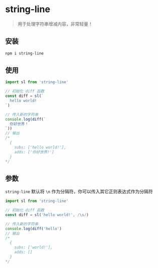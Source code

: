 # string-line

> 用于处理字符串增减内容，非常轻量！

## 安装

```bash
npm i string-line
```

## 使用

```js
import sl from 'string-line'

// 初始化 diff 函数
const diff = sl(`
  hello world!
`)

// 传入新的字符串
console.log(diff(`
  你好世界！
`))
// 输出
/*
  {
    subs: ['hello world!'],
    adds: ['你好世界!']
  }
*/
```

## 参数

`string-line` 默认将 `\n` 作为分隔符，你可以传入其它正则表达式作为分隔符

```js
import sl from 'string-line'

// 初始化 diff 函数
const diff = sl('hello world!', /\s/)

// 传入新的字符串
console.log(diff('hello')
// 输出
/*
  {
    subs: ['world!'],
    adds: []
  }
*/
```